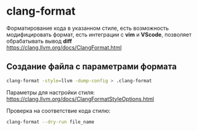 # clang-format

Форматирование кода в указанном стиле, есть возможность модифицировать формат, есть интеграции с **vim** и **VScode**, позволяет обрабатывать вывод **diff**  
<https://clang.llvm.org/docs/ClangFormat.html>

## Создание файла с параметрами формата

```sh
clang-format -style=llvm -dump-config > .clang-format
```

Параметры для настройки стиля:  
<https://clang.llvm.org/docs/ClangFormatStyleOptions.html>

Проверка на соответствие кода стилю:

```sh
clang-format --dry-run file_name
```
